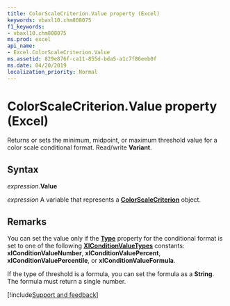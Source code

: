 ```yaml
---
title: ColorScaleCriterion.Value property (Excel)
keywords: vbaxl10.chm808075
f1_keywords:
- vbaxl10.chm808075
ms.prod: excel
api_name:
- Excel.ColorScaleCriterion.Value
ms.assetid: 829e876f-ca11-855d-bda5-a1c7f86eeb0f
ms.date: 04/20/2019
localization_priority: Normal
---
```



# ColorScaleCriterion.Value property (Excel)

Returns or sets the minimum, midpoint, or maximum threshold value for a color scale conditional format. Read/write **Variant**.


## Syntax

_expression_.**Value**

_expression_ A variable that represents a **[ColorScaleCriterion](Excel.ColorScaleCriterion.md)** object.


## Remarks

You can set the value only if the **[Type](Excel.ColorScaleCriterion.Type.md)** property for the conditional format is set to one of the following **[XlConditionValueTypes](Excel.XlConditionValueTypes.md)** constants: **xlConditionValueNumber**, **xlConditionValuePercent**, **xlConditionValuePercentile**, or **xlConditionValueFormula**.

If the type of threshold is a formula, you can set the formula as a **String**. The formula must return a single number.




[!include[Support and feedback](~/includes/feedback-boilerplate.md)]